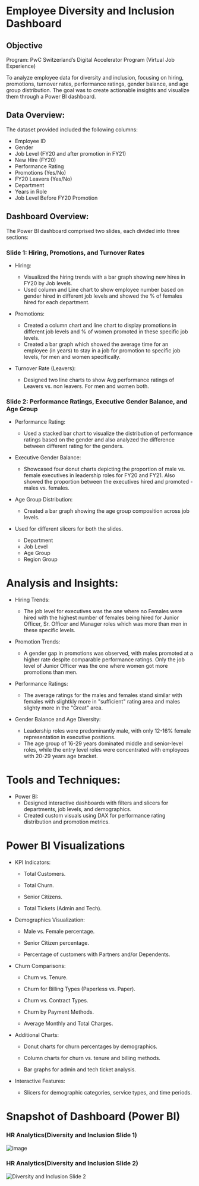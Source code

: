 
# Employee Diversity and Inclusion Dashboard

## Objective

Program: PwC Switzerland’s Digital Accelerator Program (Virtual Job Experience)

To analyze employee data for diversity and inclusion, focusing on hiring, promotions, turnover rates, performance ratings, gender balance, and age group distribution. The goal was to create actionable insights and visualize them through a Power BI dashboard.

## Data Overview:
The dataset provided included the following columns:

- Employee ID
- Gender
- Job Level (FY20 and after promotion in FY21)
- New Hire (FY20)
- Performance Rating
- Promotions (Yes/No)
- FY20 Leavers (Yes/No)
- Department
- Years in Role
- Job Level Before FY20 Promotion

## Dashboard Overview:
The Power BI dashboard comprised two slides, each divided into three sections:

### Slide 1: Hiring, Promotions, and Turnover Rates
- Hiring:
    - Visualized the hiring trends with a bar graph showing new hires in FY20 by Job levels.
    - Used column and Line chart to show employee number based on gender hired in different job levels and showed the % of females hired for each department.

- Promotions:
    - Created a column chart and line chart to display promotions in different job levels and % of women promoted in these specific job levels. 
    - Created a bar graph which showed the average time for an employee (in years) to stay in a job for promotion to specific job levels, for men and women specifically.

- Turnover Rate (Leavers):
    - Designed two line charts to show Avg performance ratings of Leavers vs. non leavers. For men and women both.

### Slide 2: Performance Ratings, Executive Gender Balance, and Age Group

- Performance Rating:
    - Used a stacked bar chart to visualize the distribution of performance ratings based on the gender and also analyzed the difference between different rating for the genders.

- Executive Gender Balance:
    - Showcased four donut charts depicting the proportion of male vs. female executives in leadership roles for FY20 and FY21. Also showed the proportion between the executives hired and promoted - males vs. females.

- Age Group Distribution:
    - Created a bar graph showing the age group composition across job levels.

- Used for different slicers for both the slides.
    - Department
    - Job Level
    - Age Group
    - Region Group

# Analysis and Insights:

- Hiring Trends:
    - The job level for executives was the one where no Females were hired with the highest number of females being hired for Junior Officer, Sr. Officer and Manager roles which was more than men in these specific levels.

- Promotion Trends:
    - A gender gap in promotions was observed, with males promoted at a higher rate despite comparable performance ratings. Only the job level of Junior Officer was the one where women got more promotions than men.

- Performance Ratings:
    - The average ratings for the males and females stand similar with females with slightkly more in "sufficient" rating area and males slighty more in the "Great" area.

- Gender Balance and Age Diversity:
    - Leadership roles were predominantly male, with only 12-16% female representation in executive positions.
    - The age group of 16-29 years dominated middle and senior-level roles, while the entry level roles were concentrated with employees with 20-29 years age bracket.

# Tools and Techniques:
- Power BI:
    - Designed interactive dashboards with filters and slicers for departments, job levels, and demographics.
    - Created custom visuals using DAX for performance rating distribution and promotion metrics.

# Power BI Visualizations

- KPI Indicators:

    - Total Customers.

    - Total Churn.

    - Senior Citizens.

    - Total Tickets (Admin and Tech).

- Demographics Visualization:

    - Male vs. Female percentage.

    - Senior Citizen percentage.

    - Percentage of customers with Partners and/or Dependents.

- Churn Comparisons:

    - Churn vs. Tenure.

    - Churn for Billing Types (Paperless vs. Paper).

    - Churn vs. Contract Types.

    - Churn by Payment Methods.

    - Average Monthly and Total Charges.

- Additional Charts:

    - Donut charts for churn percentages by demographics.

    - Column charts for churn vs. tenure and billing methods.

    - Bar graphs for admin and tech ticket analysis.

- Interactive Features:

    - Slicers for demographic categories, service types, and time periods.

# Snapshot of Dashboard (Power BI)
### HR Analytics(Diversity and Inclusion Slide 1)
![image](https://github.com/user-attachments/assets/45736425-6fa8-41ea-878f-29ddf57b2789)


### HR Analytics(Diversity and Inclusion Slide 2)
![Diversity and Inclusion Slide 2](https://github.com/user-attachments/assets/9627e380-a23c-4e60-97de-8bd62d864a72)
